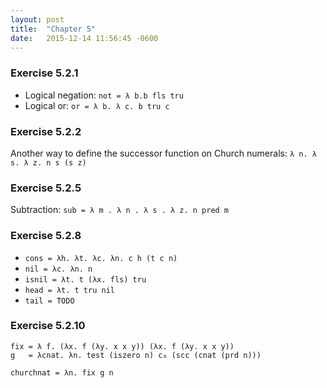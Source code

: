 ```yaml
---
layout: post
title:  "Chapter 5"
date:   2015-12-14 11:56:45 -0600
---
```


### Exercise 5.2.1

* Logical negation: `not = λ b.b fls tru`
* Logical or: `or = λ b. λ c. b tru c`

### Exercise 5.2.2

Another way to define the successor function on Church numerals: `λ n. λ s. λ z. n s (s z)`

### Exercise 5.2.5

Subtraction: `sub = λ m . λ n . λ s . λ z. n pred m`

### Exercise 5.2.8

* `cons = λh. λt. λc. λn. c h (t c n)`
* `nil = λc. λn. n`
* `isnil = λt. t (λx. fls) tru`
* `head = λt. t tru nil`
* `tail = TODO`

### Exercise 5.2.10

    fix = λ f. (λx. f (λy. x x y)) (λx. f (λy. x x y))
    g   = λcnat. λn. test (iszero n) c₀ (scc (cnat (prd n)))

    churchnat = λn. fix g n
